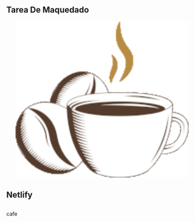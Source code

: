## Tarea De Maquedado 
<p align="center">
	<a href="/">
		<img src="/img/coffee.gif" width="456" alt="gitmoji">
	</a>
</p>

 ## Netlify

 ##

cafe